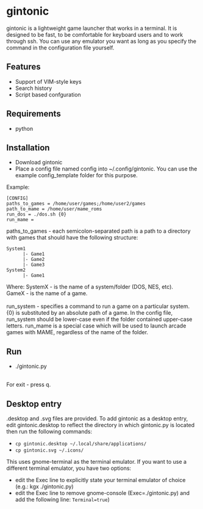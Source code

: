 # gintonic

gintonic is a lightweight game launcher that works in a terminal. It is designed to be fast, to be comfortable for keyboard users and to work through ssh. You can use any emulator you want as long as you specify the command in the configuration file yourself.

## Features

  * Support of VIM-style keys
  * Search history
  * Script based confguration

## Requirements

* python

## Installation

* Download gintonic
* Place a config file named config into ~/.config/gintonic. You can use the example config_template folder for this purpose.

Example:
```
[CONFIG]
paths_to_games = /home/user/games;/home/user2/games
path_to_mame = /home/user/mame_roms
run_dos = ./dos.sh {0}
run_mame = 
```
paths_to_games - each semicolon-separated path is a path to a directory with games that should have the following structure:
```
System1
      |- Game1
      |- Game2
      |- Game3
System2
      |- Game1
```
Where: 
  SystemX - is the name of a system/folder (DOS, NES, etc).<br>
  GameX - is the name of a game.<br>
<br>
run_system - specifies a command to run a game on a particular system. {0} is substituted by an absolute path of a game.
In the config file, run_system should be lower-case even if the folder contained upper-case letters.
run_mame is a special case which will be used to launch arcade games with MAME, regardless of the name of the folder.

## Run

* ./gintonic.py
<br>
For exit - press q. 

## Desktop entry
.desktop and .svg files are provided. To add gintonic as a desktop entry, edit gintonic.desktop to reflect the directory in which gintonic.py is located
then run the following commands:
* `cp gintonic.desktop ~/.local/share/applications/`
* `cp gintonic.svg ~/.icons/`

This uses gnome-terminal as the terminal emulator. If you want to use a different terminal emulator, you have two options:
* edit the Exec line to explicitly state your terminal emulator of choice (e.g.: kgx ./gintonic.py)
* edit the Exec line to remove gnome-console (Exec=./gintonic.py) and add the following line: `Terminal=true`)
